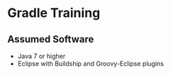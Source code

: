 # Gradle Training

## Assumed Software
* Java 7 or higher
* Eclipse with Buildship and Groovy-Eclipse plugins
